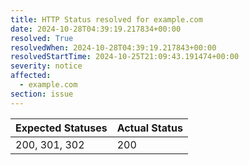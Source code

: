 ```yaml
---
title: HTTP Status resolved for example.com
date: 2024-10-28T04:39:19.217834+00:00
resolved: True
resolvedWhen: 2024-10-28T04:39:19.217843+00:00
resolvedStartTime: 2024-10-25T21:09:43.191474+00:00
severity: notice
affected:
  - example.com
section: issue
---
```


| Expected Statuses | Actual Status  |
|-------------------|----------------|
| 200, 301, 302 | 200 |
